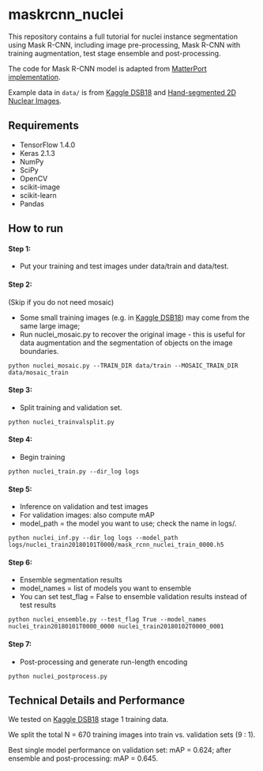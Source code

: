 # maskrcnn_nuclei

This repository contains a full tutorial for nuclei instance segmentation using Mask R-CNN, including image pre-processing, Mask R-CNN with training augmentation, test stage ensemble and post-processing.

The code for Mask R-CNN model is adapted from [MatterPort implementation](https://github.com/matterport/Mask_RCNN).

Example data in `data/` is from [Kaggle DSB18](https://www.kaggle.com/c/data-science-bowl-2018) and [Hand-segmented 2D Nuclear Images](http://murphylab.web.cmu.edu/data/2009_ISBI_Nuclei.html).

## Requirements

* TensorFlow 1.4.0
* Keras 2.1.3
* NumPy 
* SciPy
* OpenCV
* scikit-image
* scikit-learn
* Pandas

## How to run

#### Step 1:

* Put your training and test images under data/train and data/test.

#### Step 2: 

(Skip if you do not need mosaic)
* Some small training images (e.g. in [Kaggle DSB18](https://www.kaggle.com/c/data-science-bowl-2018)) may come from the same large image;
* Run nuclei_mosaic.py to recover the original image - this is useful for data augmentation and the segmentation of objects on the image boundaries. 

```
python nuclei_mosaic.py --TRAIN_DIR data/train --MOSAIC_TRAIN_DIR data/mosaic_train
```

#### Step 3:
* Split training and validation set.

```
python nuclei_trainvalsplit.py
```

#### Step 4:
* Begin training

```
python nuclei_train.py --dir_log logs
```

#### Step 5:
* Inference on validation and test images
* For validation images: also compute mAP
* model_path = the model you want to use; check the name in logs/.

```
python nuclei_inf.py --dir_log logs --model_path logs/nuclei_train20180101T0000/mask_rcnn_nuclei_train_0000.h5
```

#### Step 6:
* Ensemble segmentation results
* model_names = list of models you want to ensemble
* You can set test_flag = False to ensemble validation results instead of test results

```
python nuclei_ensemble.py --test_flag True --model_names nuclei_train20180101T0000_0000 nuclei_train20180102T0000_0001
```

#### Step 7:
* Post-processing and generate run-length encoding

```
python nuclei_postprocess.py
```

## Technical Details and Performance

We tested on [Kaggle DSB18](https://www.kaggle.com/c/data-science-bowl-2018) stage 1 training data. 

We split the total N = 670 training images into train vs. validation sets (9 : 1). 

Best single model performance on validation set: mAP = 0.624; after ensemble and post-processing: mAP = 0.645.


